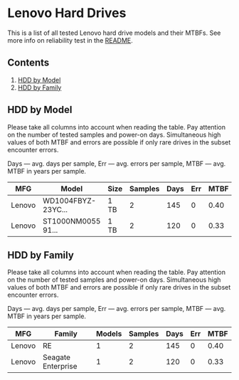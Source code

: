 Lenovo Hard Drives
==================

This is a list of all tested Lenovo hard drive models and their MTBFs. See more
info on reliability test in the [README](https://github.com/linuxhw/SMART).

Contents
--------

1. [ HDD by Model  ](#hdd-by-model)
2. [ HDD by Family ](#hdd-by-family)

HDD by Model
------------

Please take all columns into account when reading the table. Pay attention on the
number of tested samples and power-on days. Simultaneous high values of both MTBF
and errors are possible if only rare drives in the subset encounter errors.

Days — avg. days per sample,
Err  — avg. errors per sample,
MTBF — avg. MTBF in years per sample.

| MFG       | Model              | Size   | Samples | Days  | Err   | MTBF |
|-----------|--------------------|--------|---------|-------|-------|------|
| Lenovo    | WD1004FBYZ-23YC... | 1 TB   | 2       | 145   | 0     | 0.40   |
| Lenovo    | ST1000NM0055 91... | 1 TB   | 2       | 120   | 0     | 0.33   |

HDD by Family
-------------

Please take all columns into account when reading the table. Pay attention on the
number of tested samples and power-on days. Simultaneous high values of both MTBF
and errors are possible if only rare drives in the subset encounter errors.

Days — avg. days per sample,
Err  — avg. errors per sample,
MTBF — avg. MTBF in years per sample.

| MFG       | Family                 | Models | Samples | Days  | Err   | MTBF |
|-----------|------------------------|--------|---------|-------|-------|------|
| Lenovo    | RE                     | 1      | 2       | 145   | 0     | 0.40   |
| Lenovo    | Seagate Enterprise     | 1      | 2       | 120   | 0     | 0.33   |
